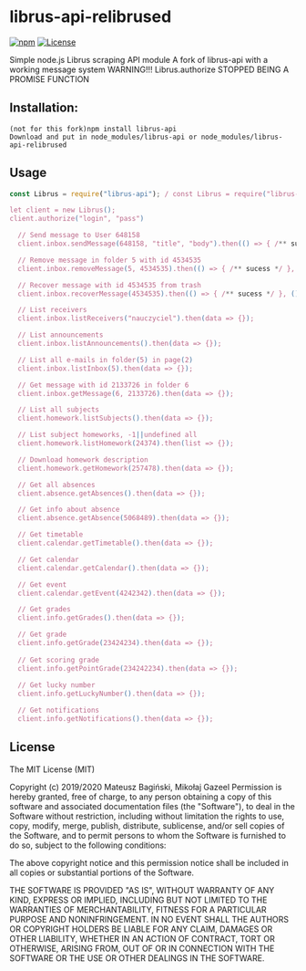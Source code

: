 # librus-api-relibrused
[![npm](https://img.shields.io/npm/v/librus-api.svg?style=flat)](https://www.npmjs.com/package/librus-api)
[![License](https://img.shields.io/badge/license-MIT-green.svg?style=flat)](http://opensource.org/licenses/MIT)

Simple node.js Librus scraping API module
A fork of librus-api with a working message system
WARNING!!! Librus.authorize STOPPED BEING A PROMISE FUNCTION

## Installation:
```
(not for this fork)npm install librus-api
Download and put in node_modules/librus-api or node_modules/librus-api-relibrused
```

## Usage
```javascript
const Librus = require("librus-api"); / const Librus = require("librus-api-relibrused");

let client = new Librus();
client.authorize("login", "pass")

  // Send message to User 648158
  client.inbox.sendMessage(648158, "title", "body").then(() => { /** sucess */ }, () => { /** fail **/ });

  // Remove message in folder 5 with id 4534535  
  client.inbox.removeMessage(5, 4534535).then(() => { /** sucess */ }, () => { /** fail **/ });

  // Recover message with id 4534535 from trash
  client.inbox.recoverMessage(4534535).then(() => { /** sucess */ }, () => { /** fail **/ });

  // List receivers
  client.inbox.listReceivers("nauczyciel").then(data => {});

  // List announcements
  client.inbox.listAnnouncements().then(data => {});

  // List all e-mails in folder(5) in page(2)
  client.inbox.listInbox(5).then(data => {});

  // Get message with id 2133726 in folder 6
  client.inbox.getMessage(6, 2133726).then(data => {});

  // List all subjects
  client.homework.listSubjects().then(data => {});

  // List subject homeworks, -1||undefined all
  client.homework.listHomework(24374).then(list => {});

  // Download homework description
  client.homework.getHomework(257478).then(data => {});

  // Get all absences
  client.absence.getAbsences().then(data => {});

  // Get info about absence
  client.absence.getAbsence(5068489).then(data => {});

  // Get timetable
  client.calendar.getTimetable().then(data => {});

  // Get calendar
  client.calendar.getCalendar().then(data => {});

  // Get event
  client.calendar.getEvent(4242342).then(data => {});

  // Get grades
  client.info.getGrades().then(data => {});

  // Get grade
  client.info.getGrade(23424234).then(data => {});
  
  // Get scoring grade
  client.info.getPointGrade(234242234).then(data => {});
  
  // Get lucky number
  client.info.getLuckyNumber().then(data => {});

  // Get notifications
  client.info.getNotifications().then(data => {});

```

## License
The MIT License (MIT)

Copyright (c) 2019/2020 Mateusz Bagiński, Mikołaj Gazeel
Permission is hereby granted, free of charge, to any person obtaining a copy of this software and associated documentation files (the "Software"), to deal in the Software without restriction, including without limitation the rights to use, copy, modify, merge, publish, distribute, sublicense, and/or sell copies of the Software, and to permit persons to whom the Software is furnished to do so, subject to the following conditions:

The above copyright notice and this permission notice shall be included in all copies or substantial portions of the Software.

THE SOFTWARE IS PROVIDED "AS IS", WITHOUT WARRANTY OF ANY KIND, EXPRESS OR IMPLIED, INCLUDING BUT NOT LIMITED TO THE WARRANTIES OF MERCHANTABILITY, FITNESS FOR A PARTICULAR PURPOSE AND NONINFRINGEMENT. IN NO EVENT SHALL THE AUTHORS OR COPYRIGHT HOLDERS BE LIABLE FOR ANY CLAIM, DAMAGES OR OTHER LIABILITY, WHETHER IN AN ACTION OF CONTRACT, TORT OR OTHERWISE, ARISING FROM, OUT OF OR IN CONNECTION WITH THE SOFTWARE OR THE USE OR OTHER DEALINGS IN THE SOFTWARE.
